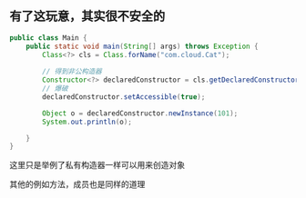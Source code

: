 ## 有了这玩意，其实很不安全的

```java
public class Main {
    public static void main(String[] args) throws Exception {
        Class<?> cls = Class.forName("com.cloud.Cat");
       
        // 得到非公构造器
        Constructor<?> declaredConstructor = cls.getDeclaredConstructor(int.class);
        // 爆破
        declaredConstructor.setAccessible(true);

        Object o = declaredConstructor.newInstance(101);
        System.out.println(o);

    }
}
```

这里只是举例了私有构造器一样可以用来创造对象

其他的例如方法，成员也是同样的道理

